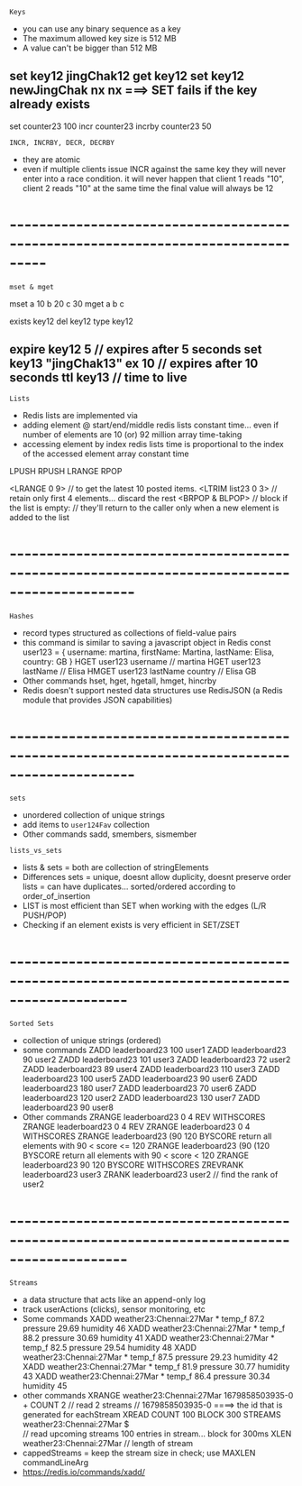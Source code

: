 
<!-- dataTypes1.md & dataTypes2.md ===> is in learnings folder also -->

`Keys`
- you can use any binary sequence as a key
- The maximum allowed key size is 512 MB
- A value can't be bigger than 512 MB

set key12 jingChak12
get key12
set key12 newJingChak nx
    nx ===> SET fails if the key already exists
---------------------------------------------------------------------------------

set counter23 100
incr counter23
incrby counter23 50

`INCR, INCRBY, DECR, DECRBY`
- they are atomic
- even if multiple clients issue INCR against the same key
    they will never enter into a race condition.
    it will never happen that client 1 reads "10", client 2 reads "10" at the same time
    the final value will always be 12
# ---------------------------------------------------------------------------------

`mset & mget`

mset a 10 b 20 c 30
mget a b c

exists key12
del key12
type key12

expire key12 5                      // expires after 5 seconds
set key13 "jingChak13" ex 10        // expires after 10 seconds
ttl key13                           // time to live
-----------------------------------------------------------------------------

`Lists`
- Redis lists are implemented via <Linked Lists>
- adding element @ start/end/middle
    redis lists             constant time... even if number of elements are 10 (or) 92 million
    array                   time-taking
- accessing element by index 
    redis lists             time is proportional to the index of the accessed element
    array                   constant time


LPUSH
RPUSH
LRANGE
RPOP

<LRANGE 0 9>                // to get the latest 10 posted items.
<LTRIM list23 0 3>          // retain only first 4 elements... discard the rest
<BRPOP & BLPOP>             // block if the list is empty: 
                                // they'll return to the caller only when a new element is added to the list

# ---------------------------------------------------------------------------------------------

`Hashes`
- record types structured as collections of field-value pairs
- <HSET user123 username martina firstName Martina lastName Elisa country GB>
    this command is similar to saving a javascript object in Redis
        const user123 = {
            username: martina,
            firstName: Martina,
            lastName: Elisa,
            country: GB
        }
    HGET user123 username                   // martina
    HGET user123 lastName                   // Elisa
    HMGET user123 lastName country          // Elisa GB
- Other commands
    hset, hget, hgetall, hmget, hincrby
- Redis doesn't support nested data structures
    use RedisJSON (a Redis module that provides JSON capabilities)
# ---------------------------------------------------------------------------------------------

`sets`
- unordered collection of unique strings
- add items to `user124Fav` collection
    <sadd user124Fav theAudacityOfHope>
    <sadd user124Fav EnglishAugust>
    <sadd user124Fav IndiaAfterGandhi>
- Other commands
    sadd, smembers, sismember

`lists_vs_sets`
- lists & sets        = both are collection of stringElements
- Differences
    sets = unique, doesnt allow duplicity, doesnt preserve order
    lists = can have duplicates... sorted/ordered according to order_of_insertion
- LIST is most efficient than SET when working with the edges (L/R PUSH/POP)
- Checking if an element exists is very efficient in SET/ZSET

# --------------------------------------------------------------------------------------------

`Sorted Sets`
- collection of unique strings (ordered)
- some commands
    ZADD leaderboard23 100 user1
    ZADD leaderboard23 90 user2
    ZADD leaderboard23 101 user3
    ZADD leaderboard23 72 user2
    ZADD leaderboard23 89 user4
    ZADD leaderboard23 110 user3
    ZADD leaderboard23 100 user5
    ZADD leaderboard23 90 user6
    ZADD leaderboard23 180 user7
    ZADD leaderboard23 70 user6
    ZADD leaderboard23 120 user2
    ZADD leaderboard23 130 user7
    ZADD leaderboard23 90 user8
- Other commands
    ZRANGE leaderboard23 0 4 REV WITHSCORES
    ZRANGE leaderboard23 0 4 REV
    ZRANGE leaderboard23 0 4 WITHSCORES
    ZRANGE leaderboard23 (90 120 BYSCORE                                return all elements with 90 < score <= 120
    ZRANGE leaderboard23 (90 (120 BYSCORE                               return all elements with 90 < score < 120
    ZRANGE leaderboard23 90 120 BYSCORE WITHSCORES
    ZREVRANK leaderboard23 user3
    ZRANK leaderboard23 user2                       // find the rank of user2
# --------------------------------------------------------------------------------------------

`Streams`
- a data structure that acts like an append-only log
- track userActions (clicks), sensor monitoring, etc
- Some commands
    XADD weather23:Chennai:27Mar * temp_f 87.2 pressure 29.69 humidity 46
    XADD weather23:Chennai:27Mar * temp_f 88.2 pressure 30.69 humidity 41
    XADD weather23:Chennai:27Mar * temp_f 82.5 pressure 29.54 humidity 48
    XADD weather23:Chennai:27Mar * temp_f 87.5 pressure 29.23 humidity 42
    XADD weather23:Chennai:27Mar * temp_f 81.9 pressure 30.77 humidity 43
    XADD weather23:Chennai:27Mar * temp_f 86.4 pressure 30.34 humidity 45
- other commands
    XRANGE weather23:Chennai:27Mar 1679858503935-0 + COUNT 2
            // read 2 streams
            // 1679858503935-0 ====> the id that is generated for eachStream
    XREAD COUNT 100 BLOCK 300 STREAMS weather23:Chennai:27Mar $         
            // read upcoming streams 100 entries in stream... block for 300ms
    XLEN weather23:Chennai:27Mar
            // length of stream
- cappedStreams = keep the stream size in check; use MAXLEN commandLineArg
- https://redis.io/commands/xadd/


    